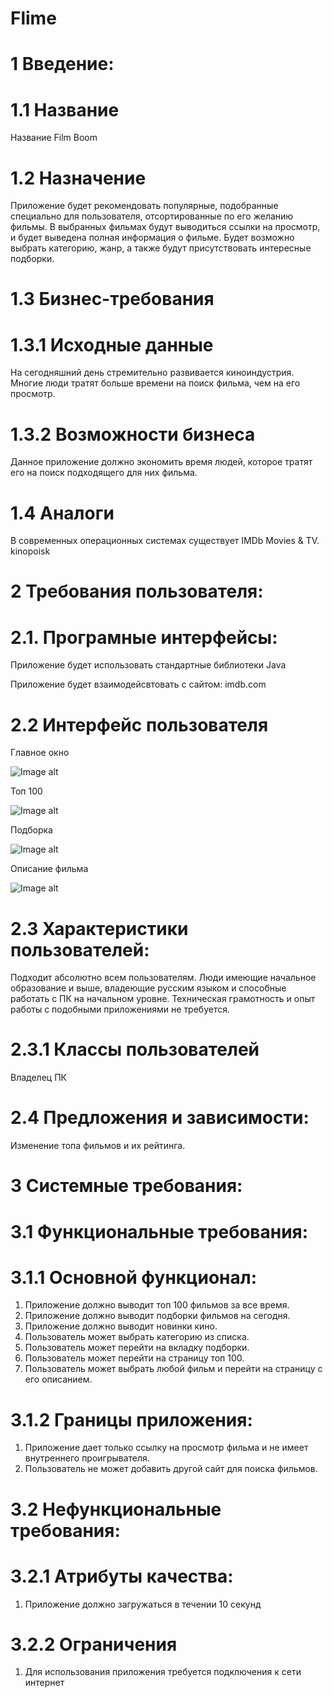 # Flime


# 1 Введение:
# 1.1 Название
Название Film Boom
# 1.2 Назначение
Приложение будет рекомендовать популярные, подобранные специально для пользователя, отсортированные по его желанию фильмы. В выбранных фильмах будут выводиться ссылки на просмотр, и будет выведена полная информация о фильме. Будет возможно выбрать категорию, жанр, а также будут присутствовать интересные подборки.
# 1.3 Бизнес-требования
# 1.3.1 Исходные данные
На сегодняшний день стремительно развивается киноиндустрия. Многие люди тратят больше времени на поиск фильма, чем на его просмотр.
# 1.3.2 Возможности бизнеса
Данное приложение должно экономить время людей, которое тратят его на поиск подходящего для них фильма.
# 1.4 Аналоги
В современных операционных системах существует IMDb Movies & TV.
kinopoisk
# 2 Требования пользователя:
# 2.1. Програмные интерфейсы:
Приложение будет использовать стандартные библиотеки Java

Приложение будет взаимодейсвтовать с сайтом: imdb.com
# 2.2 Интерфейс пользователя
Главное окно

![Image alt](https://github.com/Leshamixailov/Flime/blob/master/Main.png)

Топ 100

![Image alt](https://github.com/Leshamixailov/Flime/blob/master/Top%20100.png)

Подборка

![Image alt](https://github.com/Leshamixailov/Flime/blob/master/Podborka.png)

Описание фильма

![Image alt](https://github.com/Leshamixailov/Flime/blob/master/%D0%A4%D0%B8%D0%BB%D1%8C%D0%BC.png)

# 2.3 Характеристики пользователей:
Подходит абсолютно всем пользователям. Люди имеющие начальное образование и выше, владеющие русским языком и способные работать с ПК на начальном уровне. Техническая грамотность и опыт работы с подобными приложениями не требуется.
# 2.3.1 Классы пользователей
Владелец ПК
# 2.4 Предложения и зависимости:
Изменение топа фильмов и их рейтинга.
# 3 Системные требования:
# 3.1 Функциональные требования:
# 3.1.1 Основной функционал:
1.	Приложение должно выводит топ 100 фильмов за все время.
2.	Приложение должно выводит подборки фильмов на сегодня.
3.	Приложение должно выводит новинки кино.
4.	Пользователь может выбрать категорию из списка.
5.	Пользователь может перейти на вкладку подборки.
6.	Пользователь может перейти на страницу топ 100.
7.	Пользователь может выбрать любой фильм и перейти на страницу с его описанием.

# 3.1.2 Границы приложения:
1.	Приложение дает только ссылку на просмотр фильма и не имеет внутреннего проигрывателя.
2.	Пользователь не может добавить другой сайт для поиска фильмов.
# 3.2 Нефункциональные требования:
# 3.2.1 Атрибуты качества:
1.	Приложение должно загружаться в течении 10 секунд
# 3.2.2 Ограничения
1.	Для использования приложения требуется подключения к сети интернет

